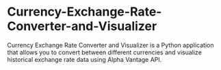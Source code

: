 # Currency-Exchange-Rate-Converter-and-Visualizer
Currency Exchange Rate Converter and Visualizer is a Python application that allows you to convert between different currencies and visualize historical exchange rate data using Alpha Vantage API.
